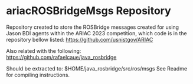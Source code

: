 # ariacROSBridgeMsgs Repository

Repository created to store the ROSBridge messages created for using Jason BDI agents within the ARIAC 2023 competition, which code is in the repository bellow listed:
https://github.com/usnistgov/ARIAC

Also related with the following: 
https://github.com/rafaelcaue/java_rosbridge

Should be extracted to: $HOME/java_rosbridge/src/ros/msgs
See Readme for compiling instructions.
